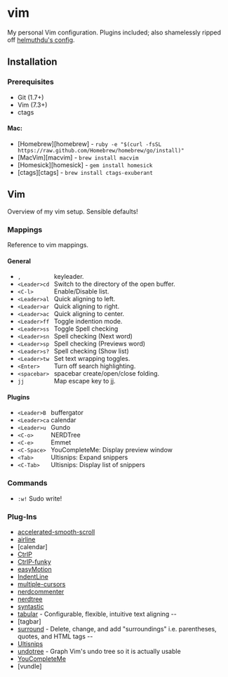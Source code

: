# vim

My personal Vim configuration.
Plugins included; also shamelessly ripped off [helmuthdu's config](https://github.com/helmuthdu/vim).

## Installation

### Prerequisites

- Git (1.7+)
- Vim (7.3+)
- ctags

#### Mac:

- [Homebrew][homebrew] - `ruby -e "$(curl -fsSL https://raw.github.com/Homebrew/homebrew/go/install)"`
- [MacVim][macvim] - `brew install macvim`
- [Homesick][homesick] - `gem install homesick`
- [ctags][ctags] - `brew install ctags-exuberant`

## Vim

Overview of my vim setup. Sensible defaults!

### Mappings

Reference to vim mappings.

#### General

- ` ,           ` keyleader.
- ` <Leader>cd  ` Switch to the directory of the open buffer.
- ` <C-l>       ` Enable/Disable list.
- ` <Leader>al  ` Quick aligning to left.
- ` <Leader>ar  ` Quick aligning to right.
- ` <Leader>ac  ` Quick aligning to center.
- ` <Leader>ff  ` Toggle indention mode.
- ` <Leader>ss  ` Toggle Spell checking
- ` <Leader>sn  ` Spell checking (Next word)
- ` <Leader>sp  ` Spell checking (Previews word)
- ` <Leader>s?  ` Spell checking (Show list)
- ` <Leader>tw  ` Set text wrapping toggles.
- ` <Enter>     ` Turn off search highlighting.
- ` <spacebar>  ` spacebar create/open/close folding.
- ` jj          ` Map escape key to jj.

#### Plugins

- ` <Leader>B  ` buffergator
- ` <Leader>ca ` calendar
- ` <Leader>u  ` Gundo
- ` <C-o>      ` NERDTree
- ` <C-e>      ` Emmet
- ` <C-Space>  ` YouCompleteMe: Display preview window
- ` <Tab>      ` Ultisnips: Expand snippers
- ` <C-Tab>    ` Ultisnips: Display list of snippers

### Commands

- `:w!` Sudo write!

### Plug-Ins

- [accelerated-smooth-scroll](https://github.com/yonchu/accelerated-smooth-scroll)
- [airline](https://github.com/bling/vim-airline)
- [calendar]
- [CtrlP](https://github.com/kien/ctrlp.vim)
- [CtrlP-funky](https://github.com/tacahiroy/ctrlp-funky)
- [easyMotion](https://github.com/Lokaltog/vim-easymotion)
- [IndentLine](https://github.com/Yggdroot/indentLine)
- [multiple-cursors](https://github.com/terryma/vim-multiple-cursors)
- [nerdcommenter](https://github.com/scrooloose/nerdcommenter/blob/master/doc/NERD_commenter.txt)
- [nerdtree](https://github.com/scrooloose/nerdtree/blob/master/doc/NERD_tree.txt)
- [syntastic](https://github.com/scrooloose/syntastic/blob/master/doc/syntastic.txt)
- [tabular](https://github.com/godlygeek/tabular/blob/master/doc/Tabular.txt) - Configurable, flexible, intuitive text aligning \-\-
- [tagbar]
- [surround](https://github.com/tpope/vim-surround/blob/master/doc/surround.txt) - Delete, change, and add "surroundings" i.e. parentheses, quotes, and HTML tags \-\-
- [Ultisnips](https://github.com/SirVer/ultisnips)
- [undotree](https://github.com/mbbill/undotree) - Graph Vim's undo tree so it is actually usable
- [YouCompleteMe](https://github.com/Valloric/YouCompleteMe)
- [vundle]
